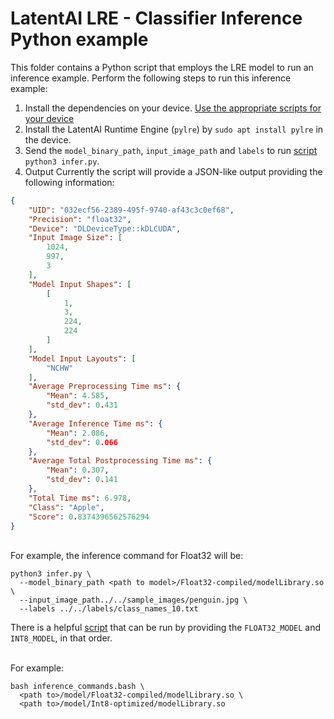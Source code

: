 # LatentAI LRE - Classifier Inference Python example 

This folder contains a Python script that employs the LRE model to run an inference example. Perform the following steps to run this inference example: 

1. Install the dependencies on your device. [Use the appropriate scripts for your device](../../setup_scripts)
2. Install the LatentAI Runtime Engine (`pylre`) by `sudo apt install pylre` in the device.
3. Send the `model_binary_path`, `input_image_path` and `labels` to run [script](infer.py) `python3 infer.py`. 
5. Output
Currently the script will provide a JSON-like output providing the following information:
``` json
{
    "UID": "032ecf56-2389-495f-9740-af43c3c0ef68",
    "Precision": "float32",
    "Device": "DLDeviceType::kDLCUDA",
    "Input Image Size": [
        1024,
        997,
        3
    ],
    "Model Input Shapes": [
        [
            1,
            3,
            224,
            224
        ]
    ],
    "Model Input Layouts": [
        "NCHW"
    ],
    "Average Preprocessing Time ms": {
        "Mean": 4.585,
        "std_dev": 0.431
    },
    "Average Inference Time ms": {
        "Mean": 2.086,
        "std_dev": 0.066
    },
    "Average Total Postprocessing Time ms": {
        "Mean": 0.307,
        "std_dev": 0.141
    },
    "Total Time ms": 6.978,
    "Class": "Apple",
    "Score": 0.8374396562576294
}
```

<br>
For example, the inference command for Float32 will be:

```
python3 infer.py \
  --model_binary_path <path to model>/Float32-compiled/modelLibrary.so \
  --input_image_path../../sample_images/penguin.jpg \
  --labels ../../labels/class_names_10.txt
```

There is a helpful [script](inference_commands.bash) that can be run by providing the `FLOAT32_MODEL` and `INT8_MODEL`, in that order.

<br>
For example:

```
bash inference_commands.bash \
  <path to>/model/Float32-compiled/modelLibrary.so \
  <path to>/model/Int8-optimized/modelLibrary.so
```
